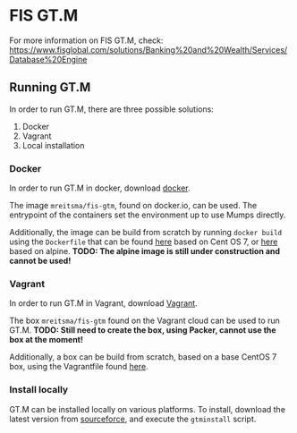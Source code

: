 # FIS GT.M

For more information on FIS GT.M, check:
https://www.fisglobal.com/solutions/Banking%20and%20Wealth/Services/Database%20Engine


## Running GT.M

In order to run GT.M, there are three possible solutions:

1. Docker
1. Vagrant
1. Local installation

### Docker

In order to run GT.M in docker, download
[docker](https://www.docker.com/get-docker).

The image `mreitsma/fis-gtm`, found on docker.io, can be used. The entrypoint
of the containers set the environment up to use Mumps directly.

Additionally, the image can be build from scratch by running `docker build`
using the `Dockerfile` that can be found [here](docker/centos/Dockerfile) based
on Cent OS 7, or [here](docker/alpine/Dockerfile) based on alpine. **TODO: The
alpine image is still under construction and cannot be used!**

### Vagrant

In order to run GT.M in Vagrant, download
[Vagrant](https://www.vagrantup.com/downloads.html).

The box `mreitsma/fis-gtm` found on the Vagrant cloud can be used to run GT.M.
**TODO: Still need to create the box, using Packer, cannot use the box at the
moment!**

Additionally, a box can be build from scratch, based on a base CentOS 7 box,
using the Vagrantfile found [here](vagrant/Vagrantfile).

### Install locally

GT.M can be installed locally on various platforms. To install, download the
latest version from [sourceforce](https://sourceforge.net/projects/fis-gtm/),
and execute the `gtminstall` script.

